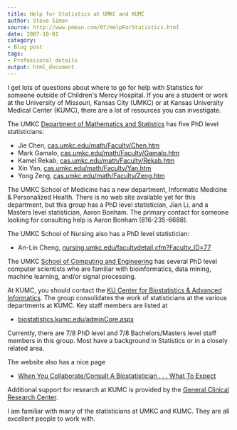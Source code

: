 ```yaml
---
title: Help for Statistics at UMKC and KUMC
author: Steve Simon
source: http://www.pmean.com/07/HelpForStatistics.html
date: 2007-10-01
category:
- Blog post
tags:
- Professional details
output: html_document
---
```

I get lots of questions about where to go for help with Statistics for
someone outside of Children\'s Mercy Hospital. If you are a student or
work at the University of Missouri, Kansas City (UMKC) or at Kansas
University Medical Center (KUMC), there are a lot of resources you can
investigate.

The UMKC [Department of Mathematics and
Statistics](http://cas.umkc.edu/math/) has five PhD level statisticians:

-   Jie Chen,
    [cas.umkc.edu/math/Faculty/Chen.htm](http://cas.umkc.edu/math/Faculty/Chen.htm)
-   Mark Gamalo,
    [cas.umkc.edu/math/Faculty/Gamalo.htm](http://cas.umkc.edu/math/Faculty/Gamalo.htm)
-   Kamel Rekab,
    [cas.umkc.edu/math/Faculty/Rekab.htm](http://cas.umkc.edu/math/Faculty/Rekab.htm)
-   Xin Yan,
    [cas.umkc.edu/math/Faculty/Yan.htm](http://cas.umkc.edu/math/Faculty/Yan.htm)
-   Yong Zeng,
    [cas.umkc.edu/math/Faculty/Zeng.htm](http://cas.umkc.edu/math/Faculty/Zeng.htm)

The UMKC School of Medicine has a new department, Informatic Medicine &
Personalized Health. There is no web site available yet for this
department, but this group has a PhD level statistician, Jian Li, and a
Masters level statistician, Aaron Bonham. The primary contact for
someone looking for consulting help is Aaron Bonham (816-235-6688).

The UMKC School of Nursing also has a PhD level statistician:

-   An-Lin Cheng,
    [nursing.umkc.edu/facultydetail.cfm?Faculty\_ID=77](http://nursing.umkc.edu/facultydetail.cfm?Faculty_ID=77)

The UMKC [School of Computing and Engineering](http://www.sce.umkc.edu/)
has several PhD level computer scientists who are familiar with
bioinformatics, data mining, machine learning, and/or signal processing.

At KUMC, you should contact the [KU Center for Biostatistics & Advanced
Informatics](http://biostatistics.kumc.edu/default.aspx). The group
consolidates the work of statisticians at the various departments at
KUMC. Key staff members are listed at

-   [biostatistics.kumc.edu/adminCore.aspx](http://biostatistics.kumc.edu/adminCore.aspx)

Currently, there are 7/8 PhD level and 7/8 Bachelors/Masters level staff
members in this group. Most have a background in Statistics or in a
closely related area.

The website also has a nice page

-   [When You Collaborate/Consult A Biostatistician . . . What To
    Expect](http://biostatistics.kumc.edu/consulting.aspx)

Additional support for research at KUMC is provided by the [General
Clinical Research Center](http://gcrc.kumc.edu/index.aspx).

I am familiar with many of the statisticians at UMKC and KUMC. They are
all excellent people to work with.
